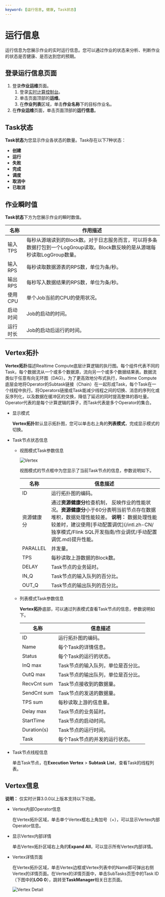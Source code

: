 ```yaml
---
keyword: [运行信息, 健康, Task状态]
---
```


# 运行信息

运行信息为您展示作业的实时运行信息。您可以通过作业的状态来分析、判断作业的状态是否健康、是否达到您的预期。

## 登录运行信息页面

1.  登录**作业运维**页面。
    1.  登录[实时计算控制台](https://stream-ap-southeast-3.console.aliyun.com)。
    2.  单击页面顶部的**运维**。
    3.  在**作业列表**区域，单击**作业名称**下的目标作业名。
2.  在**作业运维**页面，单击页面顶部的**运行信息**。

## Task状态

**Task状态**为您显示作业各状态的数量。Task存在以下7种状态：

-   **创建**
-   **运行**
-   **失败**
-   **完成**
-   **调度**
-   **取消中**
-   **已取消**

## 作业瞬时值

**Task状态**下方为您展示作业的瞬时数值。

|名称|作用描述|
|--|----|
|输入TPS|每秒从源端读到的Block数。对于日志服务而言，可以将多条数据打包到一个LogGroup读取。Block数反映的是从源端每秒读取LogGroup数量。|
|输入RPS|每秒读取数据源表的RPS数，单位为条/秒。|
|输出RPS|每秒写入数据结果的RPS数，单位为条/秒。|
|使用CPU|单个Job当前的CPU的使用状况。|
|启动时间|Job的启动的时间。|
|运行时长|Job的启动后运行的时间。|

## Vertex拓扑

**Vertex拓扑**描述Realtime Compute底层计算逻辑的执行图。每个组件代表不同的Task，每个数据流从一个或多个数据源，流向另一个或多个数据结果表。数据流类似于任意有向无环图（DAG）。为了更高效地分布式执行，Realtime Compute底层会地将Operator的Subtask链接（Chain）在一起形成Task，每个Task在一个线程中执行。将Operators链接成Task能减少线程之间的切换、消息的序列化或反序列化，以及数据在缓冲区的交换，降低了延迟的同时提高整体的吞吐量。Operator代表的是每个计算逻辑的算子，而Task代表是多个Operator的集合。

-   显示模式

    **Vertex拓扑**默认显示拓扑图，您可以单击右上角的**列表模式**，完成显示模式的切换。

-   Task节点状态信息
    -   视图模式Task参数信息

        ![Vertex](https://static-aliyun-doc.oss-accelerate.aliyuncs.com/assets/img/zh-CN/5321659951/p33937.png)

        视图模式的节点框中为您显示了当前Task节点的信息，参数说明如下。

        |名称|信息描述|
        |--|----|
        |ID|运行拓扑图的编码。|
        |资源健康分|通过**资源健康分**检查机制， 反映作业的性能状况。**资源健康分**小于60分表明当前节点存在数据堆积，数据处理性能较差。 **说明：** 数据处理性能较差时，建议使用[手动配置调优](/intl.zh-CN/独享模式/Flink SQL开发指南/作业调优/手动配置调优.md)提升性能。 |
        |PARALLEL|并发量。|
        |TPS|每秒读取上游数据的Block数。|
        |DELAY|Task节点的业务延时。|
        |IN\_Q|Task节点的输入队列的百分比。|
        |OUT\_Q|Task节点的输出队列的百分比。|

    -   列表模式Task参数信息

        **Vertex拓扑**底部，可以通过列表模式查看Task节点的信息，参数说明如下。

        |名称|信息描述|
        |--|----|
        |ID|运行拓扑图的编码。|
        |Name|每个Task的详情信息。|
        |Status|每个Task的运行的状态。|
        |InQ max|Task节点的输入队列，单位是百分比。|
        |OutQ max|Task节点的输出队列，单位是百分比。|
        |RecvCnt sum|Task节点接收到的数据量。|
        |SendCnt sum|Task节点的发送的数据量。|
        |TPS sum|每秒读取上游的信息量。|
        |Delay max|Task节点的业务延时。|
        |StartTime|Task节点的启动时间。|
        |Duration\(s\)|Task节点的运行时间。|
        |Task|每个Task节点的并发的运行状态。|

-   Task节点线程信息

    单击Task节点，在**Execution Vertex** \> **Subtask List**，查看Task的线程列表。


## Vertex信息

**说明：** 仅实时计算3.0.0以上版本支持以下功能。

-   Vertex内部Operator信息

    在Vertex拓扑区域，单击单个Vertex框右上角加号（+），可以显示Vertex内部Operator信息。

-   显示Vertex内部详情

    单击Vertex拓扑区域右上角的**Expand All**，可以显示所有Vertex内部详情。

-   Vertex详情页面

    在Vertex拓扑区域，单击Vertex边框或Vertex列表中的Name即可弹出右侧Vertex的详情页面。在Vertex的详情页面中，单击SubTasks页签中的Task ID（下图中的**LOG 0**），跳转至**TaskManager**相关日志页面。

    ![Vertex Detail](https://static-aliyun-doc.oss-accelerate.aliyuncs.com/assets/img/zh-CN/5321659951/p48314.png)


